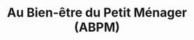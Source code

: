 ---
title: "Au Bien-être du Petit Ménager (ABPM)"
url: /lhorme/au-bien-etre-du-petit-menager-abpm/
shop: appareil ménager
---